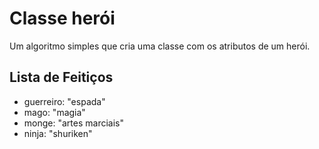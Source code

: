 # Classe herói

Um algoritmo simples que cria uma classe com os atributos de um herói.
## Lista de Feitiços

* guerreiro: "espada"
* mago: "magia"
* monge: "artes marciais"
* ninja: "shuriken"